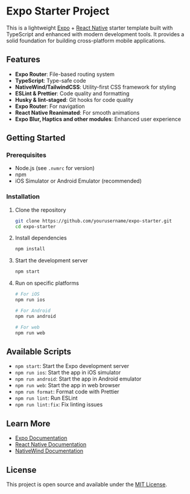 # Expo Starter Project

This is a lightweight [Expo](https://expo.dev) + [React Native](https://reactnative.dev) starter template built with TypeScript and enhanced with modern development tools. It provides a solid foundation for building cross-platform mobile applications.

## Features

- **Expo Router**: File-based routing system
- **TypeScript**: Type-safe code
- **NativeWind/TailwindCSS**: Utility-first CSS framework for styling
- **ESLint & Prettier**: Code quality and formatting
- **Husky & lint-staged**: Git hooks for code quality
- **Expo Router**: For navigation
- **React Native Reanimated**: For smooth animations
- **Expo Blur, Haptics and other modules**: Enhanced user experience

## Getting Started

### Prerequisites

- Node.js (see `.nvmrc` for version)
- npm
- iOS Simulator or Android Emulator (recommended)

### Installation

1. Clone the repository

   ```bash
   git clone https://github.com/yourusername/expo-starter.git
   cd expo-starter
   ```

2. Install dependencies

   ```bash
   npm install
   ```

3. Start the development server

   ```bash
   npm start
   ```

4. Run on specific platforms

   ```bash
   # For iOS
   npm run ios

   # For Android
   npm run android

   # For web
   npm run web
   ```

## Available Scripts

- `npm start`: Start the Expo development server
- `npm run ios`: Start the app in iOS simulator
- `npm run android`: Start the app in Android emulator
- `npm run web`: Start the app in web browser
- `npm run format`: Format code with Prettier
- `npm run lint`: Run ESLint
- `npm run lint:fix`: Fix linting issues

## Learn More

- [Expo Documentation](https://docs.expo.dev/)
- [React Native Documentation](https://reactnative.dev/docs/getting-started)
- [NativeWind Documentation](https://www.nativewind.dev/)

## License

This project is open source and available under the [MIT License](LICENSE).
